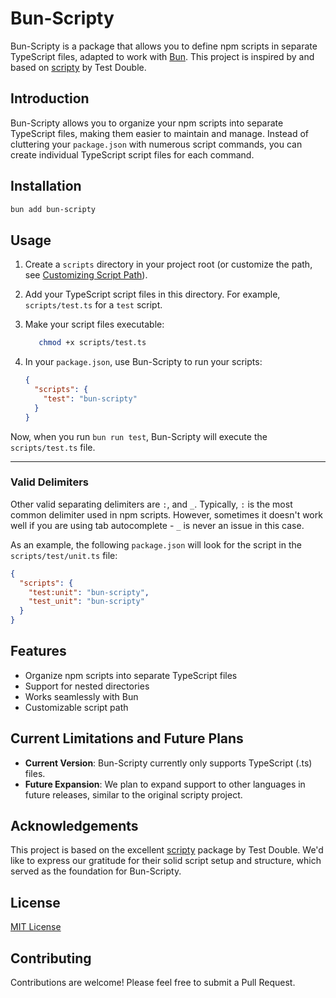 # Bun-Scripty

Bun-Scripty is a package that allows you to define npm scripts in separate TypeScript files, adapted to work with [Bun](https://bun.sh/). This project is inspired by and based on [scripty](https://github.com/testdouble/scripty) by Test Double.

## Introduction

Bun-Scripty allows you to organize your npm scripts into separate TypeScript files, making them easier to maintain and manage. Instead of cluttering your `package.json` with numerous script commands, you can create individual TypeScript script files for each command.

## Installation

```bash
bun add bun-scripty
```

## Usage

1. Create a `scripts` directory in your project root (or customize the path, see [Customizing Script Path](#customizing-script-path)).
2. Add your TypeScript script files in this directory. For example, `scripts/test.ts` for a `test` script.
3. Make your script files executable:

   ```bash
      chmod +x scripts/test.ts
   ```

4. In your `package.json`, use Bun-Scripty to run your scripts:

   ```json
   {
     "scripts": {
       "test": "bun-scripty"
     }
   }
   ```

Now, when you run `bun run test`, Bun-Scripty will execute the `scripts/test.ts` file.

---

### Valid Delimiters

Other valid separating delimiters are `:`, and `_`. Typically, `:` is the most common delimiter used in npm scripts. However, sometimes it doesn't work well if you are using tab autocomplete - `_` is never an issue in this case.

As an example, the following `package.json` will look for the script in the `scripts/test/unit.ts` file:

```json
{
  "scripts": {
    "test:unit": "bun-scripty",
    "test_unit": "bun-scripty"
  }
}
```

## Features

- Organize npm scripts into separate TypeScript files
- Support for nested directories
- Works seamlessly with Bun
- Customizable script path

## Current Limitations and Future Plans

- **Current Version**: Bun-Scripty currently only supports TypeScript (.ts) files.
- **Future Expansion**: We plan to expand support to other languages in future releases, similar to the original scripty project.

## Acknowledgements

This project is based on the excellent [scripty](https://github.com/testdouble/scripty) package by Test Double. We'd like to express our gratitude for their solid script setup and structure, which served as the foundation for Bun-Scripty.

## License

[MIT License](LICENSE)

## Contributing

Contributions are welcome! Please feel free to submit a Pull Request.
